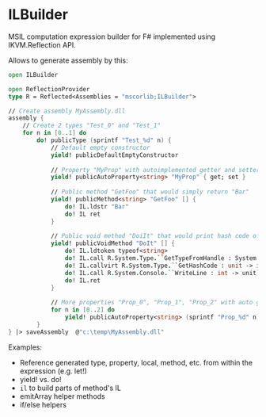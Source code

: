 ILBuilder
=========

MSIL computation expression builder for F# implemented using IKVM.Reflection API.

Allows to generate assembly by this:

``` fsharp
open ILBuilder

open ReflectionProvider
type R = Reflected<Assemblies = "mscorlib;ILBuilder">

// Create assembly MyAssembly.dll
assembly {
    // Create 2 types "Test_0" and "Test_1"
    for n in [0..1] do
        do! publicType (sprintf "Test_%d" n) {
            // Default empty constructor
            yield! publicDefaultEmptyConstructor
        
            // Property "MyProp" with autoimplemented getter and setter
            yield! publicAutoProperty<string> "MyProp" { get; set }
            
            // Public method "GetFoo" that would simply return "Bar"
            yield! publicMethod<string> "GetFoo" [] {
                do! IL.ldstr "Bar"
                do! IL ret
            }
            
            // Public void method "DoiIt" that would print hash code of String type
            yield! publicVoidMethod "DoIt" [] {
                do! IL.ldtoken typeof<string>
                do! IL.call R.System.Type.``GetTypeFromHandle : System.RuntimeTypeHandle -> System.Type``
                do! IL.callvirt R.System.Type.``GetHashCode : unit -> int``
                do! IL.call R.System.Console.``WriteLine : int -> unit``
                do! IL.ret
            }
            
            // More properties "Prop_0", "Prop_1", "Prop_2" with auto getter and setter
            for n in [0..2] do
                yield! publicAutoProperty<string> (sprintf "Prop_%d" n) { get; set }
        }
} |> saveAssembly  @"c:\temp\MyAssembly.dll"
```

Examples:
* Reference generated type, property, local, method, etc. from within the expression (e.g. let!)
* yield! vs. do!
* `il` to build parts of method's IL 
* emitArray helper methods
* if/else helpers

